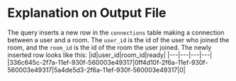 # Explanation on Output File

The query inserts a new row in the `connections` table making a connection between a user and a room. The `user_id` is the id of the user who joined the room, and the `room_id` is the id of the room the user joined. The newly inserted row looks like this:
|id|user_id|room_id|ready|
|---|---|---|---|
|336c645c-2f7a-11ef-930f-560003e49317|0ff4d10f-2f6a-11ef-930f-560003e49317|5a4de5d3-2f6a-11ef-930f-560003e49317|0|
